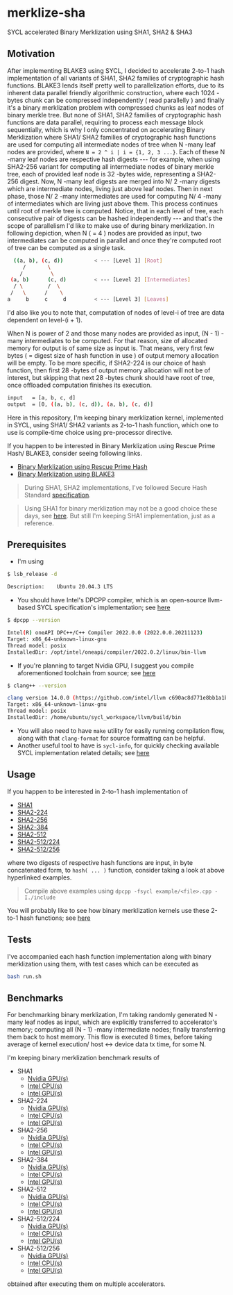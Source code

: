 # merklize-sha

SYCL accelerated Binary Merklization using SHA1, SHA2 & SHA3

## Motivation

After implementing BLAKE3 using SYCL, I decided to accelerate 2-to-1 hash implementation of all variants of SHA1, SHA2 families of cryptographic hash functions. BLAKE3 lends itself pretty well to parallelization efforts, due to its inherent data parallel friendly algorithmic construction, where each 1024 -bytes chunk can be compressed independently ( read parallelly ) and finally it's a binary merklization problem with compressed chunks as leaf nodes of binary merkle tree. But none of SHA1, SHA2 families of cryptographic hash functions are data parallel, requiring to process each message block sequentially, which is why I only concentrated on accelerating Binary Merklization where SHA1/ SHA2 families of cryptographic hash functions are used for computing all intermediate nodes of tree when N -many leaf nodes are provided, where `N = 2 ^ i | i = {1, 2, 3 ...}`. Each of these N -many leaf nodes are respective hash digests --- for example, when using SHA2-256 variant for computing all intermediate nodes of binary merkle tree, each of provided leaf node is 32 -bytes wide, representing a SHA2-256 digest. Now, N -many leaf digests are merged into N/ 2 -many digests which are intermediate nodes, living just above leaf nodes. Then in next phase, those N/ 2 -many intermediates are used for computing N/ 4 -many of intermediates which are living just above them. This process continues until root of merkle tree is computed. Notice, that in each level of tree, each consecutive pair of digests can be hashed independently --- and that's the scope of parallelism I'd like to make use of during binary merklization. In following depiction, when N ( = 4 ) nodes are provided as input, two intermediates can be computed in parallel and once they're computed root of tree can be computed as a single task.

```bash
  ((a, b), (c, d))          < --- [Level 1] [Root]
     /       \
    /         \
 (a, b)      (c, d)         < --- [Level 2] [Intermediates]
  / \        /  \
 /   \      /    \
a     b     c     d         < --- [Level 3] [Leaves]
```

I'd also like you to note that, computation of nodes of level-i of tree are data dependent on level-(i + 1).

When N is power of 2 and those many nodes are provided as input, (N - 1) -many intermediates to be computed. For that reason, size of allocated memory for output is of same size as input is. That means, very first few bytes ( = digest size of hash function in use ) of output memory allocation will be empty. To be more specific, if SHA2-224 is our choice of hash function, then first 28 -bytes of output memory allocation will not be of interest, but skipping that next 28 -bytes chunk should have root of tree, once offloaded computation finishes its execution.

```bash
input   = [a, b, c, d]
output  = [0, ((a, b), (c, d)), (a, b), (c, d)]
```

Here in this repository, I'm keeping binary merklization kernel, implemented in SYCL, using SHA1/ SHA2 variants as 2-to-1 hash function, which one to use is compile-time choice using pre-processor directive.

If you happen to be interested in Binary Merklization using Rescue Prime Hash/ BLAKE3, consider seeing following links.

- [Binary Merklization using Rescue Prime Hash](https://github.com/itzmeanjan/ff-gpu)
- [Binary Merklization using BLAKE3](https://github.com/itzmeanjan/blake3)

> During SHA1, SHA2 implementations, I've followed Secure Hash Standard [specification](https://nvlpubs.nist.gov/nistpubs/FIPS/NIST.FIPS.180-4.pdf).

> Using SHA1 for binary merklization may not be a good choice these days, see [here](https://csrc.nist.gov/Projects/Hash-Functions/NIST-Policy-on-Hash-Functions). But still I'm keeping SHA1 implementation, just as a reference.

## Prerequisites

- I'm using 

```bash
$ lsb_release -d

Description:    Ubuntu 20.04.3 LTS
```

- You should have Intel's DPCPP compiler, which is an open-source llvm-based SYCL specification's implementation; see [here](https://www.intel.com/content/www/us/en/developer/tools/oneapi/base-toolkit-download.html)

```bash
$ dpcpp --version

Intel(R) oneAPI DPC++/C++ Compiler 2022.0.0 (2022.0.0.20211123)
Target: x86_64-unknown-linux-gnu
Thread model: posix
InstalledDir: /opt/intel/oneapi/compiler/2022.0.2/linux/bin-llvm
```

- If you're planning to target Nvidia GPU, I suggest you compile aforementioned toolchain from source; see [here](https://intel.github.io/llvm-docs/GetStartedGuide.html#prerequisites)

```bash
$ clang++ --version

clang version 14.0.0 (https://github.com/intel/llvm c690ac8d771e8bb1a1be651872b782f4044d936c)
Target: x86_64-unknown-linux-gnu
Thread model: posix
InstalledDir: /home/ubuntu/sycl_workspace/llvm/build/bin
```

- You will also need to have `make` utility for easily running compilation flow, along with that `clang-format` for source formatting can be helpful.
- Another useful tool to have is `sycl-info`, for quickly checking available SYCL implementation related details; see [here](https://github.com/codeplaysoftware/sycl-info)

## Usage

If you happen to be interested in 2-to-1 hash implementation of

- [SHA1](https://github.com/itzmeanjan/merklize-sha/blob/fd76b7a/example/sha1.cpp)
- [SHA2-224](https://github.com/itzmeanjan/merklize-sha/blob/fd76b7a/example/sha2_224.cpp)
- [SHA2-256](https://github.com/itzmeanjan/merklize-sha/blob/fd76b7a/example/sha2_256.cpp)
- [SHA2-384](https://github.com/itzmeanjan/merklize-sha/blob/fd76b7a/example/sha2_384.cpp)
- [SHA2-512](https://github.com/itzmeanjan/merklize-sha/blob/fd76b7a/example/sha2_512.cpp)
- [SHA2-512/224](https://github.com/itzmeanjan/merklize-sha/blob/fd76b7a/example/sha2_512_224.cpp)
- [SHA2-512/256](https://github.com/itzmeanjan/merklize-sha/blob/fd76b7a/example/sha2_512_256.cpp)

where two digests of respective hash functions are input, in byte concatenated form, to `hash( ... )` function, consider taking a look at above hyperlinked examples.

> Compile above examples using `dpcpp -fsycl example/<file>.cpp -I./include`

You will probably like to see how binary merklization kernels use these 2-to-1 hash functions; see [here](https://github.com/itzmeanjan/merklize-sha/blob/fd76b7a/include/merklize.hpp)

## Tests

I've accompanied each hash function implementation along with binary merklization using them, with test cases which can be executed as

```bash
bash run.sh
```

## Benchmarks

For benchmarking binary merklization, I'm taking randomly generated N -many leaf nodes as input, which are explicitly transferred to accelerator's memory; computing all (N - 1) -many intermediate nodes; finally transferring them back to host memory. This flow is executed 8 times, before taking average of kernel execution/ host <-> device data tx time, for some N.

I'm keeping binary merklization benchmark results of

- SHA1
  - [Nvidia GPU(s)](results/sha1/nvidia_gpu.md)
  - [Intel CPU(s)](results/sha1/intel_cpu.md)
  - [Intel GPU(s)](results/sha1/intel_gpu.md)
- SHA2-224
  - [Nvidia GPU(s)](results/sha2-224/nvidia_gpu.md)
  - [Intel CPU(s)](results/sha2-224/intel_cpu.md)
  - [Intel GPU(s)](results/sha2-224/intel_gpu.md)
- SHA2-256
  - [Nvidia GPU(s)](results/sha2-256/nvidia_gpu.md)
  - [Intel CPU(s)](results/sha2-256/intel_cpu.md)
  - [Intel GPU(s)](results/sha2-256/intel_gpu.md)
- SHA2-384
  - [Nvidia GPU(s)](results/sha2-384/nvidia_gpu.md)
  - [Intel CPU(s)](results/sha2-384/intel_cpu.md)
  - [Intel GPU(s)](results/sha2-384/intel_gpu.md)
- SHA2-512
  - [Nvidia GPU(s)](results/sha2-512/nvidia_gpu.md)
  - [Intel CPU(s)](results/sha2-512/intel_cpu.md)
  - [Intel GPU(s)](results/sha2-512/intel_gpu.md)
- SHA2-512/224
  - [Nvidia GPU(s)](results/sha2-512-224/nvidia_gpu.md)
  - [Intel CPU(s)](results/sha2-512-224/intel_cpu.md)
  - [Intel GPU(s)](results/sha2-512-224/intel_gpu.md)
- SHA2-512/256
  - [Nvidia GPU(s)](results/sha2-512-256/nvidia_gpu.md)
  - [Intel CPU(s)](results/sha2-512-256/intel_cpu.md)
  - [Intel GPU(s)](results/sha2-512-256/intel_gpu.md)

obtained after executing them on multiple accelerators.
